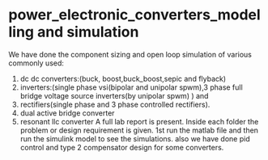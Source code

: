 # power_electronic_converters_modelling and simulation
We have done the component sizing and  open loop simulation of various commonly used:
1) dc dc converters:(buck, boost,buck_boost,sepic and flyback) 
2) inverters:(single phase vsi(bipolar and unipolar spwm),3 phase full bridge voltage source inverters(by unipolar spwm) ) and
3) rectifiers(single phase and 3 phase controlled rectifiers).
4) dual active bridge converter
5) resonant llc converter
A full lab report is present. Inside each folder the problem or design requirement is given. 1st run the matlab file and then run the simulink model to see the simulations. 
also we have done pid control and type 2 compensator design for some converters.
